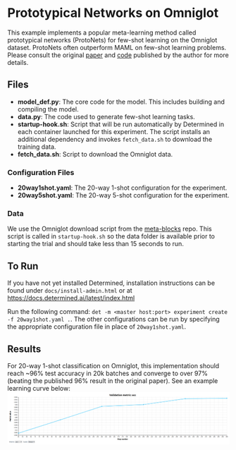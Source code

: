 # Prototypical Networks on Omniglot
This example implements a popular meta-learning method called prototypical networks (ProtoNets)
for few-shot learning on the Omniglot dataset.  ProtoNets often outperform MAML on few-shot learning problems.
Please consult the original [paper](http://papers.nips.cc/paper/6996-prototypical-networks-for-few-shot-learning.pdf)
and [code](https://github.com/jakesnell/prototypical-networks) published by the author for more details.

## Files
* **model_def.py**: The core code for the model. This includes building and compiling the model.
* **data.py**: The code used to generate few-shot learning tasks.
* **startup-hook.sh**: Script that will be run automatically by Determined in each container launched for this experiment. The script installs an additional dependency and invokes `fetch_data.sh` to download the training data.
* **fetch_data.sh**: Script to download the Omniglot data.

### Configuration Files
* **20way1shot.yaml**: The 20-way 1-shot configuration for the experiment.
* **20way5shot.yaml**: The 20-way 5-shot configuration for the experiment.

### Data
We use the Omniglot download script from the [meta-blocks](https://github.com/alshedivat/meta-blocks/blob/master/benchmarks/omniglot/fetch_data.sh) repo.
This script is called in `startup-hook.sh` so the data folder is available prior to
starting the trial and should take less than 15 seconds to run.

## To Run
If you have not yet installed Determined, installation instructions can be found
under `docs/install-admin.html` or at https://docs.determined.ai/latest/index.html

Run the following command: `det -m <master host:port> experiment create -f
20way1shot.yaml .`. The other configurations can be run by specifying the appropriate
configuration file in place of `20way1shot.yaml`.

## Results
For 20-way 1-shot classification on Omniglot, this implementation should reach ~96% test accuracy
in 20k batches and converge to over 97% (beating the published 96% result in the original paper).
See an example learning curve below:
![](omniglot_20w1s.png)
